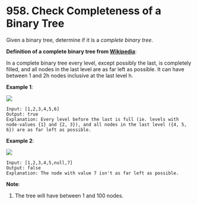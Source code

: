 # 958. Check Completeness of a Binary Tree

Given a binary tree, determine if it is a *complete binary tree*.

**Definition of a complete binary tree from [Wikipedia](http://en.wikipedia.org/wiki/Binary_tree#Types_of_binary_trees)**:

In a complete binary tree every level, except possibly the last, is completely filled, and all nodes in the last level are as far left as possible. It can have between 1 and 2h nodes inclusive at the last level h.

**Example 1**:

<img src="https://assets.leetcode.com/uploads/2018/12/15/complete-binary-tree-1.png">

```
Input: [1,2,3,4,5,6]
Output: true
Explanation: Every level before the last is full (ie. levels with node-values {1} and {2, 3}), and all nodes in the last level ({4, 5, 6}) are as far left as possible.
```

**Example 2**:

<img src="https://assets.leetcode.com/uploads/2018/12/15/complete-binary-tree-2.png">

```
Input: [1,2,3,4,5,null,7]
Output: false
Explanation: The node with value 7 isn't as far left as possible.
```

**Note**:

1. The tree will have between 1 and 100 nodes.